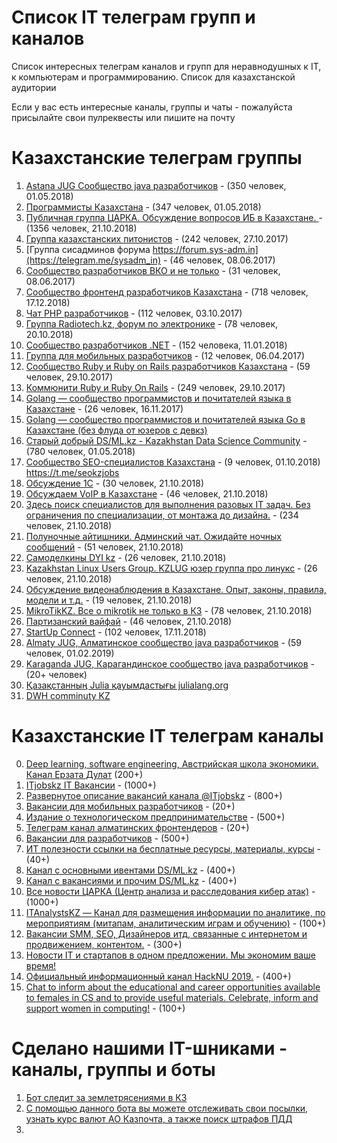 # Список IT телеграм групп и каналов

Список интересных телеграм каналов и групп для неравнодушных к IT, к компьютерам и программированию. Список для казахстанской аудитории

Если у вас есть интересные каналы, группы и чаты - пожалуйста присылайте свои пулреквесты или пишите на почту

# Казахстанские телеграм группы

1. [Astana JUG Cообщество java разработчиков](https://t.me/astanajug) - (350 человек, 01.05.2018)
2. [Программисты Казахстана](https://t.me/devkz) - (347 человек, 01.05.2018)
3. [Публичная группа ЦАРКА. Обсуждение вопросов ИБ в Казахстане. ](https://t.me/cyberseckz) - (1356 человек, 21.10.2018)
4. [Группа казахстанских питонистов](https://t.me/python_kz) - (242 человек, 27.10.2017)
5. [Группа сисадминов форума https://forum.sys-adm.in](https://telegram.me/sysadm_in) - (46 человек, 08.06.2017)
6. [Сообщество разработчиков ВКО и не только](https://t.me/vko_devs) - (31 человек, 08.06.2017)
7. [Сообщество фронтенд разработчиков Казахстана](https://t.me/frontendkz) - (718 человек, 17.12.2018)
8. [Чат PHP разработчиков](https://t.me/phpdevconf) - (112 человек, 03.10.2017)
9. [Группа Radiotech.kz, форум по электронике](https://t.me/radiotechkz) - (78 человек, 20.10.2018)
10. [Сообщество разработчиков .NET](https://t.me/dotnetgroup) - (152 человека, 11.01.2018)
11. [Группа для мобильных разработчиков](https://t.me/mobile_developers_kz) - (12 человек, 06.04.2017)
12. [Сообщество Ruby и Ruby on Rails разработчиков Казахстана](https://t.me/rubykz) - (59 человек, 29.10.2017)
13. [Коммюнити Ruby и Ruby On Rails](https://t.me/rubyata) - (249 человек, 29.10.2017)
14. [Golang — сообщество программистов и почитателей языка в Казахстане](https://t.me/golang_kz) - (26 человек, 16.11.2017)
15. [Golang — сообщество программистов и почитателей языка Go в Казахстане (без флуда от юзеров с девкз)](https://t.me/go_kz)
16. [Старый добрый DS/ML.kz - Kazakhstan Data Science Community](https://t.me/ds_kz) - (780 человек, 01.05.2018)
17. [Сообщество SEO-специалистов Казахстана](https://t.me/joinchat/FMgwHRFp_5-kZbF4GCJ81w) - (9 человек, 01.10.2018) https://t.me/seokzjobs
18. [Обсуждение 1С](https://t.me/kz_1C) - (30 человек, 21.10.2018)
19. [Обсуждаем VoIP в Казахстане](https://t.me/sipvoipkz) - (46 человек, 21.10.2018)
20. [Здесь поиск специалистов для выполнения разовых IT задач.  Без ограничения по специализации, от монтажа до дизайна.](http://t.me/itbazarkz) - (234 человек, 21.10.2018)
21. [Полуночные айтишники. Админский чат. Ожидайте ночных сообщений](https://t.me/devnullkz) - (51 человек, 21.10.2018)
22. [Самоделкины DYI kz](https://t.me/diykz) - (26 человек, 21.10.2018)
23. [Kazakhstan Linux Users Group. KZLUG юзер группа про линукс](https://t.me/kzlug) - (26 человек, 21.10.2018)
24. [Обсуждение видеонаблюдения в Казахстане. Опыт, законы, правила, модели и т.д.](https://t.me/cctvkz) - (19 человек, 21.10.2018)
25. [MikroTikKZ. Все о mikrotik не только в КЗ](https://t.me/MikroTikKZ) - (78 человек, 21.10.2018)
26. [Партизанский вайфай](https://t.me/WiFiPioneersKZ) - (46 человек, 21.10.2018)
27. [StartUp Connect](https://t.me/startup_connect) - (102 человек, 17.11.2018)
28. [Almaty JUG, Алматинское сообщество java разработчиков](https://t.me/alajug) - (59 человек, 01.02.2019)
29. [Karaganda JUG, Карагандинское сообщество java разработчиков](https://t.me/jugkaragandy) - (20+ человек)
30. [Қазақстанның Julia қayымдастығы julialang.org](https://t.me/thetechkz)
31. [DWH comminuty KZ](https://t.me/dwhkz)


# Казахстанские IT телеграм каналы

0. [Deep learning, software engineering, Австрийская школа экономики. Канал Ерзата Дулат](https://t.me/codekz) (200+)
1. [ITjobskz IT Вакансии](https://t.me/itjobskz) - (1000+)
2. [Развернутое описание вакансий канала @ITjobskz](https://t.me/ITjobsKZ_Full) - (800+)
3. [Вакансии для мобильных разработчиков](https://t.me/mobilejobskz) - (20+)
4. [Издание о технологическом предпринимательстве](https://t.me/techpreneurs) - (500+)
5. [Телеграм канал алматинских фронтендеров](https://t.me/AlmatyCSS) - (20+)
6. [Вакансии для разработчиков](https://t.me/devkz_jobs) - (500+)
7. [ИТ полезности ссылки на бесплатные ресурсы, материалы, курсы](https://t.me/DevSkills) - (40+)
8. [Канал с основными ивентами DS/ML.kz](https://t.me/main_ds_kz) - (400+)
9. [Канал с вакансиями и прочим DS/ML.kz](https://t.me/ml_jobs_kz) - (400+)
10. [Все новости ЦАРКА (Центр анализа и расследования кибер атак)](https://t.me/certkznews) - (1000+)
11. [ITAnalystsKZ — Канал для размещения информации по аналитике, по мероприятиям (митапам, аналитическим играм и обучению)](https://t.me/itanalystskz) - (100+)
12. [Вакансии SMM, SEO, Дизайнеров итд, связанные с интернетом и продвижением, контентом.](https://t.me/webjobskz) - (300+)
13. [Новости IT и стартапов в одном предложении. Мы экономим ваше время!](https://t.me/thetechkz)
14. [Официальный информационный канал HackNU 2019.](https://t.me/HackNUinfo) - (400+)
15. [Chat to inform about the educational and career opportunities available to females in CS and to provide useful materials. Celebrate, inform and support women in computing!](https://t.me/nu_acm_w) - (100+)

# Сделано нашими IT-шниками - каналы, группы и боты 

1. [Бот следит за землетрясениями в КЗ](https://t.me/kzquake)
2. [С помощью данного бота вы можете отслеживать свои посылки, узнать курс валют АО Казпочта, а также поиск штрафов ПДД](https://t.me/KazPostBot)
3. 
